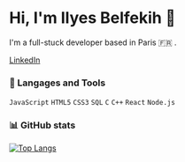 # Hi, I'm Ilyes Belfekih :wave:
I'm a full-stuck developer based in Paris :fr: .

[LinkedIn](https://www.linkedin.com/in/ilyes-belfekih-855295182/)


### :wrench: Langages and Tools

<code>JavaScript</code>
<code>HTML5</code>
<code>CSS3</code>
<code>SQL</code>
<code>C</code>
<code>C++</code>
<code>React</code>
<code>Node.js</code>

### 📊 GitHub stats

[![Top Langs](https://github-readme-stats.vercel.app/api/top-langs/?username=Ilyes98&layout=compact)](https://github.com/anuraghazra/github-readme-stats)

